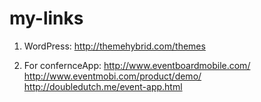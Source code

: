my-links
========


1. WordPress: http://themehybrid.com/themes


2. For confernceApp: 
         http://www.eventboardmobile.com/
         http://www.eventmobi.com/product/demo/
         http://doubledutch.me/event-app.html
